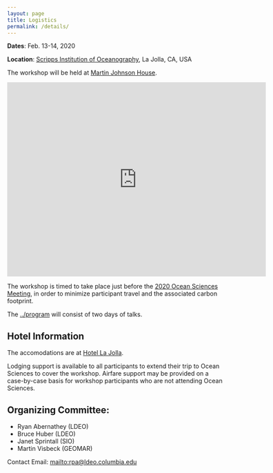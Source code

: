 ```yaml
---
layout: page
title: Logistics
permalink: /details/
---
```


**Dates**: Feb. 13-14, 2020

**Location**: [Scripps Institution of Oceanography](git@github.com:rabernat/alg-symposium.git), La Jolla, CA, USA

The workshop will be held at [Martin Johnson House](https://scripps.ucsd.edu/about/venues/martin-johnson-house).


<iframe src="https://www.google.com/maps/embed?pb=!1m18!1m12!1m3!1d3351.099418606628!2d-117.25507478495395!3d32.86908888094426!2m3!1f0!2f0!3f0!3m2!1i1024!2i768!4f13.1!3m3!1m2!1s0x80dc06b058ac9fa5%3A0xa92bd58d5108591c!2sMartin%20Johnson%20House!5e0!3m2!1sen!2sus!4v1581607622613!5m2!1sen!2sus" width="600" height="450" frameborder="0" style="border:0;" allowfullscreen=""></iframe>


The workshop is timed to take place just before the
[2020 Ocean Sciences Meeting](https://www2.agu.org/ocean-sciences-meeting/),
in order to minimize participant travel and the associated carbon footprint.

The [../program](program) will consist of two days of talks.

## Hotel Information

The accomodations are at [Hotel La Jolla](https://www.hilton.com/en/hotels/sancuqq-hotel-la-jolla/).

Lodging support is available to all participants to extend their trip to Ocean Sciences
to cover the workshop.
Airfare support may be provided on a case-by-case basis for workshop participants who are not attending Ocean Sciences.

## Organizing Committee:
- Ryan Abernathey (LDEO)
- Bruce Huber (LDEO)
- Janet Sprintall (SIO)
- Martin Visbeck (GEOMAR)

Contact Email: <mailto:rpa@ldeo.columbia.edu>
